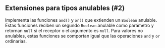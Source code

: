 ## Extensiones para tipos anulables (#2)

Implementa las funciones `and()` y `or()` que extienden un `Boolean` anulable. Estas funciones reciben un segundo `Boolean` anulable como parámetro y retornan `null` si el receptor o el argumento es `null`. Para valores no anulables, estas funciones se comportan igual que las operaciones `and` y `or` ordinarias.